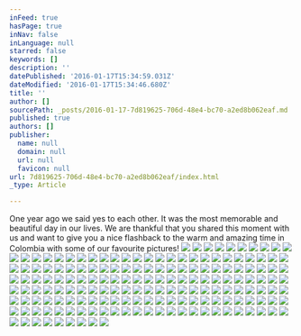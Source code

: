 ```yaml
---
inFeed: true
hasPage: true
inNav: false
inLanguage: null
starred: false
keywords: []
description: ''
datePublished: '2016-01-17T15:34:59.031Z'
dateModified: '2016-01-17T15:34:46.680Z'
title: ''
author: []
sourcePath: _posts/2016-01-17-7d819625-706d-48e4-bc70-a2ed8b062eaf.md
published: true
authors: []
publisher:
  name: null
  domain: null
  url: null
  favicon: null
url: 7d819625-706d-48e4-bc70-a2ed8b062eaf/index.html
_type: Article

---
```

One year ago we said yes to each other. It was the most memorable and beautiful day in our lives. We are thankful that you shared this moment with us and want to give you a nice flashback to the warm and amazing time in Colombia with some of our favourite pictures!  ![](https://the-grid-user-content.s3-us-west-2.amazonaws.com/ff49e730-a981-4b19-bfaa-f53bfbca1770.jpg)
![](https://the-grid-user-content.s3-us-west-2.amazonaws.com/ac582791-f07d-417f-8d5c-4e7a77ff9662.jpg)
![](https://the-grid-user-content.s3-us-west-2.amazonaws.com/b619a220-9aab-49ca-9660-bc6b1b5f5da8.jpg)
![](https://the-grid-user-content.s3-us-west-2.amazonaws.com/7316b20a-adc9-430b-ab1d-616f16e2cceb.jpg)
![](https://the-grid-user-content.s3-us-west-2.amazonaws.com/8881d54a-8249-40d8-bb85-fa89d6c9b581.jpg)
![](https://the-grid-user-content.s3-us-west-2.amazonaws.com/c040a44c-b7c2-4622-9c29-2c22965292bc.jpg)
![](https://the-grid-user-content.s3-us-west-2.amazonaws.com/9e2edd8f-d5d1-49af-8ca0-95e7fe9eb549.jpg)
![](https://the-grid-user-content.s3-us-west-2.amazonaws.com/16ad0047-2ea9-4d2d-b532-1c91f3d3c706.jpg)
![](https://the-grid-user-content.s3-us-west-2.amazonaws.com/ab777df7-2e77-4c34-95db-099a2b3172af.jpg)
![](https://the-grid-user-content.s3-us-west-2.amazonaws.com/34c87f91-cdeb-4859-9b2b-b57787b94814.jpg)
![](https://the-grid-user-content.s3-us-west-2.amazonaws.com/9d918d63-4090-47a6-8ca3-3a35fbf267c1.jpg)
![](https://the-grid-user-content.s3-us-west-2.amazonaws.com/e2e092f1-35b9-4c7e-831e-5899f364d813.jpg)
![](https://the-grid-user-content.s3-us-west-2.amazonaws.com/5d850631-82ae-41ab-b139-13da8fe8c1fe.jpg)
![](https://the-grid-user-content.s3-us-west-2.amazonaws.com/de96e888-44d0-4762-80d8-60c3f40d069f.jpg)
![](https://the-grid-user-content.s3-us-west-2.amazonaws.com/9ed4bdf5-de37-4319-be12-e27689a35d2c.jpg)
![](https://the-grid-user-content.s3-us-west-2.amazonaws.com/06f94d14-44a3-4c99-92ed-e8ae6c8b8fc1.jpg)
![](https://the-grid-user-content.s3-us-west-2.amazonaws.com/9e7616cf-e5d2-409e-87f9-83124ad98460.jpg)
![](https://the-grid-user-content.s3-us-west-2.amazonaws.com/1f288f39-623f-4878-8130-3cf15acba5a5.jpg)
![](https://the-grid-user-content.s3-us-west-2.amazonaws.com/259fb70f-6e32-4d6d-b13e-8157b5a261ae.jpg)
![](https://the-grid-user-content.s3-us-west-2.amazonaws.com/c5d076d7-9385-46db-8df0-45eb95834c84.jpg)
![](https://the-grid-user-content.s3-us-west-2.amazonaws.com/0575a879-a5f3-4ef6-b6b2-3ae9c0c65049.jpg)
![](https://the-grid-user-content.s3-us-west-2.amazonaws.com/37578a6c-1f66-40f0-8300-5ac166709f56.jpg)
![](https://the-grid-user-content.s3-us-west-2.amazonaws.com/14670d0e-ccd7-4dd0-b666-ad8c363ec59a.jpg)
![](https://the-grid-user-content.s3-us-west-2.amazonaws.com/b46e4ecc-5dac-4cf5-adaf-9b13f1f450e2.jpg)
![](https://the-grid-user-content.s3-us-west-2.amazonaws.com/faff3cbc-a3af-4c1a-8f57-7f42c60404f8.jpg)
![](https://the-grid-user-content.s3-us-west-2.amazonaws.com/668c8d03-23a2-4510-9286-ca7827c80d4c.jpg)
![](https://the-grid-user-content.s3-us-west-2.amazonaws.com/0c806f82-d1f1-4614-831e-753415213a38.jpg)
![](https://the-grid-user-content.s3-us-west-2.amazonaws.com/c3a7686c-0f6b-40a6-8b10-da07bf16ea73.jpg)
![](https://the-grid-user-content.s3-us-west-2.amazonaws.com/18122b8d-8d0a-4860-a79b-0395ca3ec478.jpg)
![](https://the-grid-user-content.s3-us-west-2.amazonaws.com/dece76c9-cc28-432d-bdbb-6be538c46314.jpg)
![](https://the-grid-user-content.s3-us-west-2.amazonaws.com/ec59b18a-85cb-466c-b904-2348aeb56ef5.jpg)
![](https://the-grid-user-content.s3-us-west-2.amazonaws.com/209b7ca3-1768-4189-a9f5-fa82c728768d.jpg)
![](https://the-grid-user-content.s3-us-west-2.amazonaws.com/7b2c73f3-bfb3-498e-935c-8e3eed3b36bb.jpg)
![](https://the-grid-user-content.s3-us-west-2.amazonaws.com/c703689c-7068-4bb0-a521-db30d78e37d5.jpg)
![](https://the-grid-user-content.s3-us-west-2.amazonaws.com/85cff46e-59f9-49f0-919a-1768b4277f1d.jpg)
![](https://the-grid-user-content.s3-us-west-2.amazonaws.com/b4844136-9444-4fb0-8ab5-6cda24714fcc.jpg)
![](https://the-grid-user-content.s3-us-west-2.amazonaws.com/22eb7005-0add-4976-8923-db83d6ae9f48.jpg)
![](https://the-grid-user-content.s3-us-west-2.amazonaws.com/86441810-b2dd-46b7-901d-369035042cdf.jpg)
![](https://the-grid-user-content.s3-us-west-2.amazonaws.com/62d188a8-d375-4cca-8750-9fe0a7d568a4.jpg)
![](https://the-grid-user-content.s3-us-west-2.amazonaws.com/c5c5e5bd-246f-4309-b1cc-8b17fe23df84.jpg)
![](https://the-grid-user-content.s3-us-west-2.amazonaws.com/d59b8246-4e62-491b-89c0-f141f0386069.jpg)
![](https://the-grid-user-content.s3-us-west-2.amazonaws.com/b35a954c-2a2c-458e-a6ff-c78dfb52c8eb.jpg)
![](https://the-grid-user-content.s3-us-west-2.amazonaws.com/371c2ded-007f-42ee-81d7-984f8dd4bd89.jpg)
![](https://the-grid-user-content.s3-us-west-2.amazonaws.com/27151009-779b-4301-be18-b07e90550d47.jpg)
![](https://the-grid-user-content.s3-us-west-2.amazonaws.com/854db9cc-1abd-443d-ac5a-94381c295056.jpg)
![](https://the-grid-user-content.s3-us-west-2.amazonaws.com/f01fd894-a3a7-406e-9a69-5683c41af63c.jpg)
![](https://the-grid-user-content.s3-us-west-2.amazonaws.com/ca5b662a-11e1-4606-8324-d429a99323a2.jpg)
![](https://the-grid-user-content.s3-us-west-2.amazonaws.com/4d532f99-de34-4b55-8351-12e46a369b8a.jpg)
![](https://the-grid-user-content.s3-us-west-2.amazonaws.com/9001b0a5-e704-4654-961c-6a2fd3a6b3ed.jpg)
![](https://the-grid-user-content.s3-us-west-2.amazonaws.com/4d765778-7b5d-428f-8ab9-03b344c3ff69.jpg)
![](https://the-grid-user-content.s3-us-west-2.amazonaws.com/853edaac-563f-46bb-939f-df3635c7274e.jpg)
![](https://the-grid-user-content.s3-us-west-2.amazonaws.com/28a75db2-8097-4f9c-af2e-403437b0906b.jpg)
![](https://the-grid-user-content.s3-us-west-2.amazonaws.com/2a9f8680-4e00-4aae-a325-e805513aeb98.jpg)
![](https://the-grid-user-content.s3-us-west-2.amazonaws.com/e003afa6-8781-447e-a274-55a5817ac452.jpg)
![](https://the-grid-user-content.s3-us-west-2.amazonaws.com/ced70481-1d18-47fb-90bc-f8ae342f7590.jpg)
![](https://the-grid-user-content.s3-us-west-2.amazonaws.com/c38a46cc-a55e-4fd7-b55b-c92a18d46d53.jpg)
![](https://the-grid-user-content.s3-us-west-2.amazonaws.com/cad7a5dd-8f68-40ca-bdc9-805051b601b8.jpg)
![](https://the-grid-user-content.s3-us-west-2.amazonaws.com/2a7748e5-b662-4bb1-bfb1-3b31c835d455.jpg)
![](https://the-grid-user-content.s3-us-west-2.amazonaws.com/20e3fcbe-013f-4b9c-8c95-2b6ab3d96366.jpg)
![](https://the-grid-user-content.s3-us-west-2.amazonaws.com/7fab5c45-9258-4a18-a887-a61eafdafd7d.jpg)
![](https://the-grid-user-content.s3-us-west-2.amazonaws.com/6aaf9a1e-fd13-4bd3-bb00-4cc5aad60d25.jpg)
![](https://the-grid-user-content.s3-us-west-2.amazonaws.com/3b23b15f-01b8-4f2d-951c-0b7788ab7ea6.jpg)
![](https://the-grid-user-content.s3-us-west-2.amazonaws.com/163c9d0d-efb6-44b0-ab2c-2994fa8b24c2.jpg)
![](https://the-grid-user-content.s3-us-west-2.amazonaws.com/eaf03517-b18a-44cc-bbc8-987a44eabd79.jpg)
![](https://the-grid-user-content.s3-us-west-2.amazonaws.com/d43ab947-e683-4bf9-b8bf-7cd5405ce8e6.jpg)
![](https://the-grid-user-content.s3-us-west-2.amazonaws.com/2ed9d4dd-8707-4654-8b7e-f42dca7aa07e.jpg)
![](https://the-grid-user-content.s3-us-west-2.amazonaws.com/7e6fae2f-17d3-41d4-8826-dd4aa762ba5e.jpg)
![](https://the-grid-user-content.s3-us-west-2.amazonaws.com/2282ce9b-6563-4a6f-a9b0-63dc470eade2.jpg)
![](https://the-grid-user-content.s3-us-west-2.amazonaws.com/b1ebc4ff-ef44-47d5-a1fa-3c00ce2ff567.jpg)
![](https://the-grid-user-content.s3-us-west-2.amazonaws.com/df267ac5-9b8e-4c4e-abee-7fd53c140ba0.jpg)
![](https://the-grid-user-content.s3-us-west-2.amazonaws.com/7fd42fd6-5b79-4281-bcf1-63e3d3ea0a7e.jpg)
![](https://the-grid-user-content.s3-us-west-2.amazonaws.com/728aefc2-a6f5-4344-a086-38fe740b7aae.jpg)
![](https://the-grid-user-content.s3-us-west-2.amazonaws.com/63eb7be6-39ca-4d6b-a77a-93b71fdbf761.jpg)
![](https://the-grid-user-content.s3-us-west-2.amazonaws.com/ef21900c-b340-4fd3-b303-0b3c0f9ce922.jpg)
![](https://the-grid-user-content.s3-us-west-2.amazonaws.com/ebd68512-d696-44f9-83e6-aa5c45d34cac.jpg)
![](https://the-grid-user-content.s3-us-west-2.amazonaws.com/95261a90-d6f9-4d03-ad22-e48ee452de0b.jpg)
![](https://the-grid-user-content.s3-us-west-2.amazonaws.com/412a0da0-7c99-41e3-8f76-7b837dbb8e81.jpg)
![](https://the-grid-user-content.s3-us-west-2.amazonaws.com/c9e9b5b6-ece2-423f-9970-f502fdc08304.jpg)
![](https://the-grid-user-content.s3-us-west-2.amazonaws.com/02b5e6ed-8fbd-47fa-9275-a3fc49731154.jpg)
![](https://the-grid-user-content.s3-us-west-2.amazonaws.com/3ce27c5b-14f8-4f7d-90b8-f7ee4958ae93.jpg)
![](https://the-grid-user-content.s3-us-west-2.amazonaws.com/955b6a54-ad13-4063-a708-0f048934771f.jpg)
![](https://the-grid-user-content.s3-us-west-2.amazonaws.com/9050a870-a718-45b9-9c15-77ae51f36c1a.jpg)
![](https://the-grid-user-content.s3-us-west-2.amazonaws.com/5773b34a-3ab2-431d-95ce-35b7d453c8e3.jpg)
![](https://the-grid-user-content.s3-us-west-2.amazonaws.com/86d2aa12-5a55-4dca-9f39-c32271dd0ad2.jpg)
![](https://the-grid-user-content.s3-us-west-2.amazonaws.com/36bac21d-63ba-4d3f-9d3a-ee172d1e615e.jpg)
![](https://the-grid-user-content.s3-us-west-2.amazonaws.com/72c6edb9-5348-4dfe-8412-46d5cacd9661.jpg)
![](https://the-grid-user-content.s3-us-west-2.amazonaws.com/6cd85495-65af-454c-910f-fc87418fbe3c.jpg)
![](https://the-grid-user-content.s3-us-west-2.amazonaws.com/704122f1-23c1-4b73-a9fa-60e649826c00.jpg)
![](https://the-grid-user-content.s3-us-west-2.amazonaws.com/33db23b9-1005-47b8-ba9f-49ed7d455342.jpg)
![](https://the-grid-user-content.s3-us-west-2.amazonaws.com/76c39781-d458-45d6-81a8-eaa13ffad1c9.jpg)
![](https://the-grid-user-content.s3-us-west-2.amazonaws.com/8a34c390-1604-4b1c-9d9f-fd395e300212.jpg)
![](https://the-grid-user-content.s3-us-west-2.amazonaws.com/5a1a86bd-b762-4343-ba90-431893147497.jpg)
![](https://the-grid-user-content.s3-us-west-2.amazonaws.com/a04d3efe-9368-441b-b0e8-81e75060ee12.jpg)
![](https://the-grid-user-content.s3-us-west-2.amazonaws.com/417d1c44-5839-450a-bde4-6ba6afcea64c.jpg)
![](https://the-grid-user-content.s3-us-west-2.amazonaws.com/d9313f81-ab83-47a3-abcd-f6a315eecd31.jpg)
![](https://the-grid-user-content.s3-us-west-2.amazonaws.com/56524b1c-479a-4e2f-a01e-481e4ff886ef.jpg)
![](https://the-grid-user-content.s3-us-west-2.amazonaws.com/303d3e96-e9ef-4302-a512-fd416daa1942.jpg)
![](https://the-grid-user-content.s3-us-west-2.amazonaws.com/d33add8e-b613-42d6-be5e-bf4889d46d90.jpg)
![](https://the-grid-user-content.s3-us-west-2.amazonaws.com/9779655b-626e-40bb-81e5-58e25aa897f6.jpg)
![](https://the-grid-user-content.s3-us-west-2.amazonaws.com/d388cd2b-2e67-460a-a405-f5dac96e22dd.jpg)
![](https://the-grid-user-content.s3-us-west-2.amazonaws.com/30054bd6-655d-4ea2-a84c-c31f04190a22.jpg)
![](https://the-grid-user-content.s3-us-west-2.amazonaws.com/720ba4fd-f912-43c5-ad4f-42e1b21d9663.jpg)
![](https://the-grid-user-content.s3-us-west-2.amazonaws.com/1d912418-c3f6-4c6e-894c-c269650f0082.jpg)
![](https://the-grid-user-content.s3-us-west-2.amazonaws.com/f6d3f2a0-c28d-47bb-84b9-44c42de4c551.jpg)
![](https://the-grid-user-content.s3-us-west-2.amazonaws.com/8900de59-45c7-4bff-96df-7a879d18b0da.jpg)
![](https://the-grid-user-content.s3-us-west-2.amazonaws.com/23d11ca3-b961-44d1-b046-3874d2bdb6d5.jpg)
![](https://the-grid-user-content.s3-us-west-2.amazonaws.com/5ce5fb30-fa6f-4ebb-8258-e44c94ff9d1e.jpg)
![](https://the-grid-user-content.s3-us-west-2.amazonaws.com/85cc8ae8-b8e0-4739-ad2e-eb90c603d5ac.jpg)
![](https://the-grid-user-content.s3-us-west-2.amazonaws.com/29f21b97-58b6-45bb-9e88-44a511782498.jpg)
![](https://the-grid-user-content.s3-us-west-2.amazonaws.com/baf3bf43-b2ed-4e5a-b1e0-feb55c6a071a.jpg)
![](https://the-grid-user-content.s3-us-west-2.amazonaws.com/de4c70c0-6f88-428c-8359-3906750ae7ba.jpg)
![](https://the-grid-user-content.s3-us-west-2.amazonaws.com/56a4b1c5-a603-4e9b-a043-b99e9a18711b.jpg)
![](https://the-grid-user-content.s3-us-west-2.amazonaws.com/3b526ef8-3e15-46ad-a7f4-f046c4a55e83.jpg)
![](https://the-grid-user-content.s3-us-west-2.amazonaws.com/8562e07e-159d-423f-a144-1eab703784d1.jpg)
![](https://the-grid-user-content.s3-us-west-2.amazonaws.com/57404acd-2e13-4573-a59d-fc9682e3582a.jpg)
![](https://the-grid-user-content.s3-us-west-2.amazonaws.com/6a82b6d1-cfcd-4d9b-9e8b-725159052b56.jpg)
![](https://the-grid-user-content.s3-us-west-2.amazonaws.com/1a82f6f8-c7ae-4b30-9502-9729a9d9c69c.jpg)
![](https://the-grid-user-content.s3-us-west-2.amazonaws.com/452e90bb-4f6b-43d7-9b36-68c7e990af18.jpg)
![](https://the-grid-user-content.s3-us-west-2.amazonaws.com/5f1302e7-4155-476c-b79b-cc0a8f37cc7e.jpg)
![](https://the-grid-user-content.s3-us-west-2.amazonaws.com/c9c09eaf-224f-4234-9974-a50d729fa9d5.jpg)
![](https://the-grid-user-content.s3-us-west-2.amazonaws.com/80b447b8-b6f1-4ea1-b6b3-0c4ebf4135e8.jpg)
![](https://the-grid-user-content.s3-us-west-2.amazonaws.com/c72f304b-b185-4df0-907e-fe73efae07fa.jpg)
![](https://the-grid-user-content.s3-us-west-2.amazonaws.com/149b9375-3dba-4bcf-bc74-5ee213ee23f2.jpg)
![](https://the-grid-user-content.s3-us-west-2.amazonaws.com/83f28a4f-2c40-4c66-ad55-38d9b4a248a3.jpg)
![](https://the-grid-user-content.s3-us-west-2.amazonaws.com/73ba845b-d5c4-41d3-9398-eff7db5f99ea.jpg)
![](https://the-grid-user-content.s3-us-west-2.amazonaws.com/8d558f9b-faac-465f-b384-514d113cb93f.jpg)
![](https://the-grid-user-content.s3-us-west-2.amazonaws.com/31660f2a-59f5-46c9-b48f-dd9e3b0516a9.jpg)
![](https://the-grid-user-content.s3-us-west-2.amazonaws.com/1cd53afd-72e4-4dd4-a94b-3bec11895f68.jpg)
![](https://the-grid-user-content.s3-us-west-2.amazonaws.com/50ed0e48-d4c4-4d82-b497-370e2487e2e2.jpg)
![](https://the-grid-user-content.s3-us-west-2.amazonaws.com/95fd88ac-abd8-43a1-b877-d9ae1f617d9b.jpg)
![](https://the-grid-user-content.s3-us-west-2.amazonaws.com/06d1dc4f-b609-4258-a47f-d69a8fd68aea.jpg)
![](https://the-grid-user-content.s3-us-west-2.amazonaws.com/80836b41-e915-44c1-8687-d917412b68e7.jpg)
![](https://the-grid-user-content.s3-us-west-2.amazonaws.com/56f33a60-b81f-479a-a29c-10938f43bac4.jpg)
![](https://the-grid-user-content.s3-us-west-2.amazonaws.com/a93b7069-87d4-4d2a-ba53-b783b62e46a2.jpg)
![](https://the-grid-user-content.s3-us-west-2.amazonaws.com/9e5c9496-3b3f-4c67-8820-a4be8bf363ce.jpg)
![](https://the-grid-user-content.s3-us-west-2.amazonaws.com/938a641f-8ccb-4851-9b72-f7b8d24584eb.jpg)
![](https://the-grid-user-content.s3-us-west-2.amazonaws.com/d4d9b197-53a9-40fe-a16b-bdb927540c47.jpg)
![](https://the-grid-user-content.s3-us-west-2.amazonaws.com/e19ec62f-cdd1-469b-980d-a044dbcbee78.jpg)
![](https://the-grid-user-content.s3-us-west-2.amazonaws.com/d421d6af-4fe9-471d-8b30-41f45bed5b6f.jpg)
![](https://the-grid-user-content.s3-us-west-2.amazonaws.com/88729f28-89a7-4355-97be-7096aadc2f3f.jpg)
![](https://the-grid-user-content.s3-us-west-2.amazonaws.com/5b6bff54-b90c-45f9-bb14-98b20e47d978.jpg)
![](https://the-grid-user-content.s3-us-west-2.amazonaws.com/5ca2ffa2-9778-4e10-8a2b-d050c782443b.jpg)
![](https://the-grid-user-content.s3-us-west-2.amazonaws.com/5185cfc1-f0ce-41af-8e4e-a7d7c3adea97.jpg)
![](https://the-grid-user-content.s3-us-west-2.amazonaws.com/a86689aa-1304-4fd1-b2e1-4eb4119e2110.jpg)
![](https://the-grid-user-content.s3-us-west-2.amazonaws.com/3f4a8972-5e4d-49ca-85f4-80e1f9ab0a73.jpg)
![](https://the-grid-user-content.s3-us-west-2.amazonaws.com/e8392e3e-357a-4567-a8cd-792d25e0c2ab.jpg)
![](https://the-grid-user-content.s3-us-west-2.amazonaws.com/3ab02c00-483d-42cc-a62e-48e386123780.jpg)
![](https://the-grid-user-content.s3-us-west-2.amazonaws.com/d80000b2-2b12-48e7-a599-badd84eb7e22.jpg)
![](https://the-grid-user-content.s3-us-west-2.amazonaws.com/5ceca4b9-6703-47db-be92-cee01d946f2e.jpg)
![](https://the-grid-user-content.s3-us-west-2.amazonaws.com/854c873f-a251-40e4-9ff0-f19bfd13dbae.jpg)
![](https://the-grid-user-content.s3-us-west-2.amazonaws.com/68e39cc2-9af5-464e-942a-89658ae162b1.jpg)
![](https://the-grid-user-content.s3-us-west-2.amazonaws.com/fd30bc20-994b-44d6-bb73-c3a8add8ec74.jpg)
![](https://the-grid-user-content.s3-us-west-2.amazonaws.com/a51c909f-f5e8-4ff5-a2d6-ebb476643e71.jpg)
![](https://the-grid-user-content.s3-us-west-2.amazonaws.com/e5575e3f-80a6-48ab-9753-79f5a790ab03.jpg)
![](https://the-grid-user-content.s3-us-west-2.amazonaws.com/de1be283-c873-4d7a-859e-3010239c7ea7.jpg)
![](https://the-grid-user-content.s3-us-west-2.amazonaws.com/a1217063-76b8-4c21-b61a-85aabcc808f0.jpg)
![](https://the-grid-user-content.s3-us-west-2.amazonaws.com/4b9d4ccc-0469-4127-a0e6-a7ef3f162c24.jpg)
![](https://the-grid-user-content.s3-us-west-2.amazonaws.com/3c1d5725-7993-4a97-9fb2-cecce3df53f6.jpg)
![](https://the-grid-user-content.s3-us-west-2.amazonaws.com/70ef7f4d-63f3-4150-8b7b-c46e1094cdc8.jpg)
![](https://the-grid-user-content.s3-us-west-2.amazonaws.com/78c31fe7-62e5-4e86-a4e1-14ea664d36ef.jpg)
![](https://the-grid-user-content.s3-us-west-2.amazonaws.com/abaa573d-7c38-4560-9eac-48c7fd510599.jpg)
![](https://the-grid-user-content.s3-us-west-2.amazonaws.com/56348a60-dcca-49f3-a32b-fafb377204b1.jpg)
![](https://the-grid-user-content.s3-us-west-2.amazonaws.com/64e4311d-3ac2-42ce-ab87-43283d95608a.jpg)
![](https://the-grid-user-content.s3-us-west-2.amazonaws.com/d4d3a015-d7f6-4349-850a-49cb500c1f86.jpg)
![](https://the-grid-user-content.s3-us-west-2.amazonaws.com/1e0676e3-0377-42c4-a5fb-11f7e1aa690d.jpg)
![](https://the-grid-user-content.s3-us-west-2.amazonaws.com/3e4026b3-7cdd-411e-a3fb-36dd84896945.jpg)
![](https://the-grid-user-content.s3-us-west-2.amazonaws.com/057aec5c-d2d2-4322-815f-003101650f5c.jpg)
![](https://the-grid-user-content.s3-us-west-2.amazonaws.com/8311ee84-ff23-4654-848b-9cc9cfa971df.jpg)
![](https://the-grid-user-content.s3-us-west-2.amazonaws.com/b7569a06-21d7-498a-bcac-298ea7302e76.jpg)